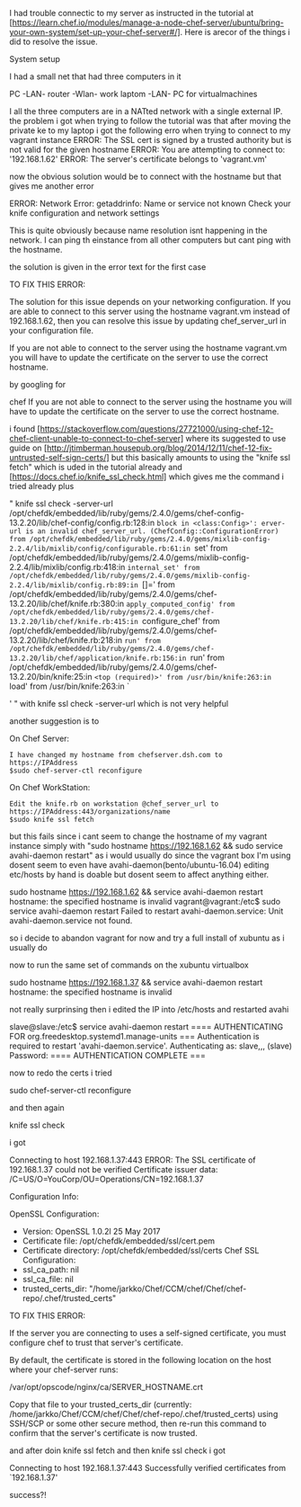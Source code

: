 I had trouble connectic to my server as instructed in the tutorial at [https://learn.chef.io/modules/manage-a-node-chef-server/ubuntu/bring-your-own-system/set-up-your-chef-server#/]. Here is arecor of the things i did to resolve the issue.

System setup

I had a small net that had three computers in it 

PC -LAN- router -Wlan- work laptom
	-LAN-
  PC for virtualmachines

I all the three computers are in a NATted network with a single external IP. the problem i got when trying to follow the tutorial was that after moving the private ke to my laptop i got the following erro when trying to connect to my vagrant instance ERROR: The SSL cert is signed by a trusted authority but is not valid for the given hostname
ERROR: You are attempting to connect to:   '192.168.1.62'
ERROR: The server's certificate belongs to 'vagrant.vm'

now the obvious solution would be to connect with the hostname but that gives me another error

ERROR: Network Error: getaddrinfo: Name or service not known
Check your knife configuration and network settings

This is quite obviously because name resolution isnt happening in the network. I can ping th einstance from all other computers but cant ping with the hostname.

the solution is given in the error text for the first case

TO FIX THIS ERROR:

The solution for this issue depends on your networking configuration. If you
are able to connect to this server using the hostname vagrant.vm
instead of 192.168.1.62, then you can resolve this issue by updating chef_server_url
in your configuration file.

If you are not able to connect to the server using the hostname vagrant.vm
you will have to update the certificate on the server to use the correct hostname.

by googling for

chef If you are not able to connect to the server using the hostname you will have to update the certificate on the server to use the correct hostname.

i found [https://stackoverflow.com/questions/27721000/using-chef-12-chef-client-unable-to-connect-to-chef-server] where its suggested to use guide on [http://jtimberman.housepub.org/blog/2014/12/11/chef-12-fix-untrusted-self-sign-certs/] but this basically amounts to using the "knife ssl fetch" which is uded in the tutorial already and [https://docs.chef.io/knife_ssl_check.html] which gives me the command i tried already plus

 " knife ssl check -server-url
/opt/chefdk/embedded/lib/ruby/gems/2.4.0/gems/chef-config-13.2.20/lib/chef-config/config.rb:128:in `block in <class:Config>': erver-url is an invalid chef_server_url. (ChefConfig::ConfigurationError)
	from /opt/chefdk/embedded/lib/ruby/gems/2.4.0/gems/mixlib-config-2.2.4/lib/mixlib/config/configurable.rb:61:in `set'
	from /opt/chefdk/embedded/lib/ruby/gems/2.4.0/gems/mixlib-config-2.2.4/lib/mixlib/config.rb:418:in `internal_set'
	from /opt/chefdk/embedded/lib/ruby/gems/2.4.0/gems/mixlib-config-2.2.4/lib/mixlib/config.rb:89:in `[]='
	from /opt/chefdk/embedded/lib/ruby/gems/2.4.0/gems/chef-13.2.20/lib/chef/knife.rb:380:in `apply_computed_config'
	from /opt/chefdk/embedded/lib/ruby/gems/2.4.0/gems/chef-13.2.20/lib/chef/knife.rb:415:in `configure_chef'
	from /opt/chefdk/embedded/lib/ruby/gems/2.4.0/gems/chef-13.2.20/lib/chef/knife.rb:218:in `run'
	from /opt/chefdk/embedded/lib/ruby/gems/2.4.0/gems/chef-13.2.20/lib/chef/application/knife.rb:156:in `run'
	from /opt/chefdk/embedded/lib/ruby/gems/2.4.0/gems/chef-13.2.20/bin/knife:25:in `<top (required)>'
	from /usr/bin/knife:263:in `load'
	from /usr/bin/knife:263:in `<main>'
"
with knife ssl check -server-url which is not very helpful

another suggestion is to

On Chef Server:

    I have changed my hostname from chefserver.dsh.com to https://IPAddress
    $sudo chef-server-ctl reconfigure

On Chef WorkStation:

    Edit the knife.rb on workstation @chef_server_url to https://IPAddress:443/organizations/name
    $sudo knife ssl fetch


but this fails since i cant seem to change the hostname of my vagrant instance simply with "sudo hostname https://192.168.1.62 && sudo service avahi-daemon restart" as i would usually do since the vagrant box I'm using dosent seem to even have avahi-daemon(bento/ubuntu-16.04) editing etc/hosts by hand is doable but dosent seem to affect anything either. 

sudo hostname https://192.168.1.62 && service avahi-daemon restart
hostname: the specified hostname is invalid
vagrant@vagrant:/etc$ sudo service avahi-daemon restart
Failed to restart avahi-daemon.service: Unit avahi-daemon.service not found.

so i decide to abandon vagrant for now and try a full install of xubuntu as i usually do

now to run the same set of commands on the xubuntu virtualbox 

sudo hostname https://192.168.1.37 && service avahi-daemon restart
hostname: the specified hostname is invalid

not really surprinsing then i edited the IP into /etc/hosts and restarted avahi

slave@slave:/etc$ service avahi-daemon restart
==== AUTHENTICATING FOR org.freedesktop.systemd1.manage-units ===
Authentication is required to restart 'avahi-daemon.service'.
Authenticating as: slave,,, (slave)
Password: 
==== AUTHENTICATION COMPLETE ===

now to redo the certs i tried 

sudo chef-server-ctl reconfigure 

and then again 

knife ssl check

i got 

Connecting to host 192.168.1.37:443
ERROR: The SSL certificate of 192.168.1.37 could not be verified
Certificate issuer data: /C=US/O=YouCorp/OU=Operations/CN=192.168.1.37

Configuration Info:

OpenSSL Configuration:
* Version: OpenSSL 1.0.2l  25 May 2017
* Certificate file: /opt/chefdk/embedded/ssl/cert.pem
* Certificate directory: /opt/chefdk/embedded/ssl/certs
Chef SSL Configuration:
* ssl_ca_path: nil
* ssl_ca_file: nil
* trusted_certs_dir: "/home/jarkko/Chef/CCM/chef/Chef/chef-repo/.chef/trusted_certs"

TO FIX THIS ERROR:

If the server you are connecting to uses a self-signed certificate, you must
configure chef to trust that server's certificate.

By default, the certificate is stored in the following location on the host
where your chef-server runs:

  /var/opt/opscode/nginx/ca/SERVER_HOSTNAME.crt

Copy that file to your trusted_certs_dir (currently: /home/jarkko/Chef/CCM/chef/Chef/chef-repo/.chef/trusted_certs)
using SSH/SCP or some other secure method, then re-run this command to confirm
that the server's certificate is now trusted.

and after doin knife ssl fetch and then knife ssl check i got 

Connecting to host 192.168.1.37:443
Successfully verified certificates from `192.168.1.37'

success?!
